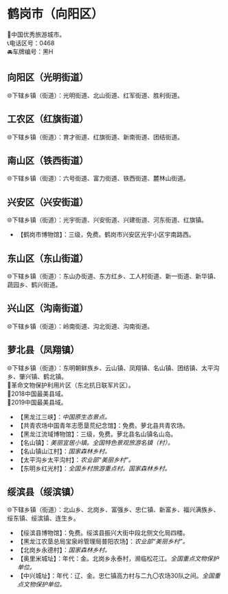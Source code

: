 # 鹤岗市（向阳区）  
🏅中国优秀旅游城市。   
📞电话区号：0468  
🚘车牌编号：黑H  

## 向阳区（光明街道）  
🌐下辖乡镇（街道）：光明街道、北山街道、红军街道、胜利街道。    

## 工农区（红旗街道）  
🌐下辖乡镇（街道）：育才街道、红旗街道、新南街道、团结街道。    

## 南山区（铁西街道）  
🌐下辖乡镇（街道）：六号街道、富力街道、铁西街道、麓林山街道。   

## 兴安区（兴安街道）  
🌐下辖乡镇（街道）：光宇街道、兴安街道、兴建街道、河东街道、红旗镇。     
  
* 【鹤岗市博物馆】：三级，免费。鹤岗市兴安区光宇小区宇南路西。   

## 东山区（东山街道）  
🌐下辖乡镇（街道）：东山办街道、东方红乡、工人村街道、新一街道、新华镇、蔬园乡、鹤兴街道。   

## 兴山区（沟南街道）  
🌐下辖乡镇（街道）：岭南街道、沟北街道、沟南街道。   

## 萝北县（凤翔镇）  
🌐下辖乡镇（街道）：东明朝鲜族乡、云山镇、凤翔镇、名山镇、团结镇、太平沟乡、肇兴镇、鹤北镇。    
🚩革命文物保护利用片区（东北抗日联军片区）。   
🏅2018中国最美县域。   
🏅2019中国最美县域。   
  
* 【黑龙江三峡】：*中国原生态景点。*  
* 【共青农场中国青年志愿垦荒纪念馆】：免费。萝北县共青农场。   
* 【黑龙江流域博物馆】：三级，免费。萝北县名山镇名山岛。   
* 【名山镇】：*美丽宜居小镇。全国特色景观旅游名镇（村）。*  
* 【名山镇山江村】：*国家森林乡村。*  
* 【太平沟乡太平沟村】：*农业部“美丽乡村”。*  
* 【东明乡红光村】：*全国乡村旅游重点村。国家森林乡村。*  

## 绥滨县（绥滨镇）  
🌐下辖乡镇（街道）：北山乡、北岗乡、富强乡、忠仁镇、新富乡、福兴满族乡、绥东镇、绥滨镇、连生乡。   
  
* 【绥滨县博物馆】：免费。绥滨县振兴大街中段北侧文化局四楼。   
* 【黑龙江农垦总局宝泉岭管理局普阳农场】：*农业部“美丽乡村”。*  
* 【北岗乡永德村】：*国家森林乡村。*  
* 【奥里米城址】：年代：金。北岗乡永泰村，濒临松花江。*全国重点文物保护单位。*  
* 【中兴城址】：年代：辽、金。忠仁镇高力村与二九〇农场30队之间。*全国重点文物保护单位。*  